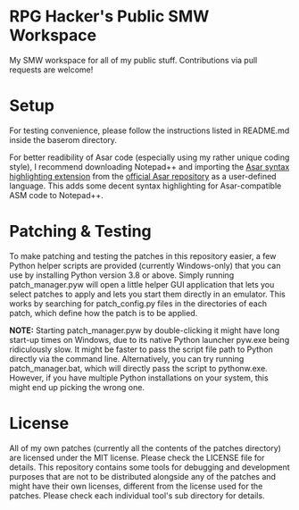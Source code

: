 # RPG Hacker's Public SMW Workspace
My SMW workspace for all of my public stuff. Contributions via pull requests are welcome!

# Setup
For testing convenience, please follow the instructions listed in README.md inside the baserom directory.

For better readibility of Asar code (especially using my rather unique coding style), I recommend downloading Notepad++ and importing the [Asar syntax highlighting extension](https://github.com/RPGHacker/asar/blob/master/ext/notepad-plus-plus/syntax-highlighting.xml) from the [official Asar repository](https://github.com/RPGHacker/asar) as a user-defined language. This adds some decent syntax highlighting for Asar-compatible ASM code to Notepad++.

# Patching & Testing
To make patching and testing the patches in this repository easier, a few Python helper scripts are provided (currently Windows-only) that you can use by installing Python version 3.8 or above. Simply running patch_manager.pyw will open a little helper GUI application that lets you select patches to apply and lets you start them directly in an emulator. This works by searching for patch_config.py files in the directories of each patch, which define how the patch is to be applied.

**NOTE:** Starting patch_manager.pyw by double-clicking it might have long start-up times on Windows, due to its native Python launcher pyw.exe being ridiculously slow. It might be faster to pass the script file path to Python directly via the command line. Alternatively, you can try running patch_manager.bat, which will directly pass the script to pythonw.exe. However, if you have multiple Python installations on your system, this might end up picking the wrong one.

# License
All of my own patches (currently all the contents of the patches directory) are licensed under the MIT license. Please check the LICENSE file for details.
This repository contains some tools for debugging and development purposes that are not to be distributed alongside any of the patches and might have their own licenses, different from the license used for the patches. Please check each individual tool's sub directory for details.
